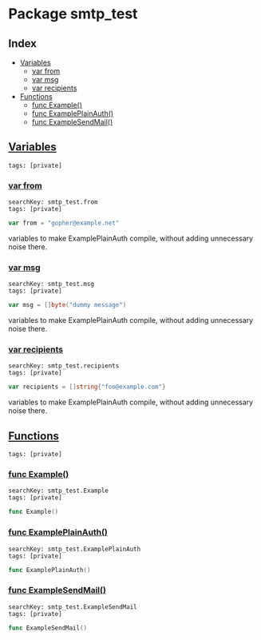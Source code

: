 # Package smtp_test

## Index

* [Variables](#var)
    * [var from](#from)
    * [var msg](#msg)
    * [var recipients](#recipients)
* [Functions](#func)
    * [func Example()](#Example)
    * [func ExamplePlainAuth()](#ExamplePlainAuth)
    * [func ExampleSendMail()](#ExampleSendMail)


## <a id="var" href="#var">Variables</a>

```
tags: [private]
```

### <a id="from" href="#from">var from</a>

```
searchKey: smtp_test.from
tags: [private]
```

```Go
var from = "gopher@example.net"
```

variables to make ExamplePlainAuth compile, without adding unnecessary noise there. 

### <a id="msg" href="#msg">var msg</a>

```
searchKey: smtp_test.msg
tags: [private]
```

```Go
var msg = []byte("dummy message")
```

variables to make ExamplePlainAuth compile, without adding unnecessary noise there. 

### <a id="recipients" href="#recipients">var recipients</a>

```
searchKey: smtp_test.recipients
tags: [private]
```

```Go
var recipients = []string{"foo@example.com"}
```

variables to make ExamplePlainAuth compile, without adding unnecessary noise there. 

## <a id="func" href="#func">Functions</a>

```
tags: [private]
```

### <a id="Example" href="#Example">func Example()</a>

```
searchKey: smtp_test.Example
tags: [private]
```

```Go
func Example()
```

### <a id="ExamplePlainAuth" href="#ExamplePlainAuth">func ExamplePlainAuth()</a>

```
searchKey: smtp_test.ExamplePlainAuth
tags: [private]
```

```Go
func ExamplePlainAuth()
```

### <a id="ExampleSendMail" href="#ExampleSendMail">func ExampleSendMail()</a>

```
searchKey: smtp_test.ExampleSendMail
tags: [private]
```

```Go
func ExampleSendMail()
```

